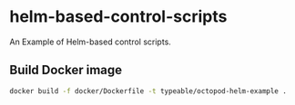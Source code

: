 # helm-based-control-scripts

An Example of Helm-based control scripts.

## Build Docker image

```bash
docker build -f docker/Dockerfile -t typeable/octopod-helm-example .
```
